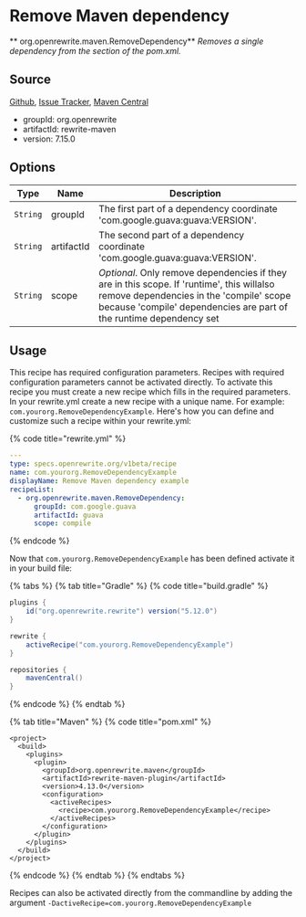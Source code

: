 # Remove Maven dependency

** org.openrewrite.maven.RemoveDependency**
_Removes a single dependency from the <dependencies> section of the pom.xml._

## Source

[Github](https://github.com/openrewrite/rewrite), [Issue Tracker](https://github.com/openrewrite/rewrite/issues), [Maven Central](https://search.maven.org/artifact/org.openrewrite/rewrite-maven/7.15.0/jar)

* groupId: org.openrewrite
* artifactId: rewrite-maven
* version: 7.15.0

## Options

| Type | Name | Description |
| -- | -- | -- |
| `String` | groupId | The first part of a dependency coordinate 'com.google.guava:guava:VERSION'. |
| `String` | artifactId | The second part of a dependency coordinate 'com.google.guava:guava:VERSION'. |
| `String` | scope | *Optional*. Only remove dependencies if they are in this scope. If 'runtime', this willalso remove dependencies in the 'compile' scope because 'compile' dependencies are part of the runtime dependency set |


## Usage

This recipe has required configuration parameters. Recipes with required configuration parameters cannot be activated directly. To activate this recipe you must create a new recipe which fills in the required parameters. In your rewrite.yml create a new recipe with a unique name. For example: `com.yourorg.RemoveDependencyExample`.
Here's how you can define and customize such a recipe within your rewrite.yml:

{% code title="rewrite.yml" %}
```yaml
---
type: specs.openrewrite.org/v1beta/recipe
name: com.yourorg.RemoveDependencyExample
displayName: Remove Maven dependency example
recipeList:
  - org.openrewrite.maven.RemoveDependency:
      groupId: com.google.guava
      artifactId: guava
      scope: compile
```
{% endcode %}


Now that `com.yourorg.RemoveDependencyExample` has been defined activate it in your build file:

{% tabs %}
{% tab title="Gradle" %}
{% code title="build.gradle" %}
```groovy
plugins {
    id("org.openrewrite.rewrite") version("5.12.0")
}

rewrite {
    activeRecipe("com.yourorg.RemoveDependencyExample")
}

repositories {
    mavenCentral()
}

```
{% endcode %}
{% endtab %}

{% tab title="Maven" %}
{% code title="pom.xml" %}
```markup
<project>
  <build>
    <plugins>
      <plugin>
        <groupId>org.openrewrite.maven</groupId>
        <artifactId>rewrite-maven-plugin</artifactId>
        <version>4.13.0</version>
        <configuration>
          <activeRecipes>
            <recipe>com.yourorg.RemoveDependencyExample</recipe>
          </activeRecipes>
        </configuration>
      </plugin>
    </plugins>
  </build>
</project>
```
{% endcode %}
{% endtab %}
{% endtabs %}

Recipes can also be activated directly from the commandline by adding the argument `-DactiveRecipe=com.yourorg.RemoveDependencyExample`
